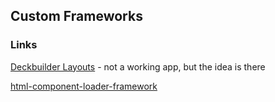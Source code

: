 <link rel="stylesheet" href="/main.css"/>

## Custom Frameworks

### Links

[Deckbuilder Layouts](https://gitlab.com/amu-pocs/deckbuilder-layouts) - not a working app, but the idea is there

[html-component-loader-framework](https://gitlab.com/amu-pocs/html-component-loader-framework)


